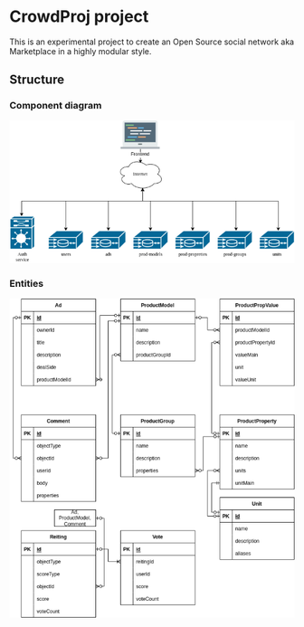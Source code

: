 # CrowdProj project

This is an experimental project to create an Open Source social network aka Marketplace in a highly modular style.

## Structure

### Component diagram
![Component diagram of the CrowdProj](imgs/crowdproj-components.drawio-1.png)

### Entities
![ER diagram of the CrowdProj](imgs/crowdproj-ER.drawio.png)
